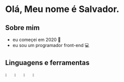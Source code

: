 <h1>Olá, Meu nome é Salvador.</h1>

<h2>Sobre mim</h2>

<ul class="about">
  <li>eu começei em 2020 🚀</li> 
  <li>eu sou um programador front-end 💻</li>
  </ul>
  
  <h2>Linguagens e ferramentas</h2>
  
  <img src="https://i.imgur.com/GlaJP8v.png" width="5%"> <img src="https://i.imgur.com/DcUMqa1.png" width="5%"> <img src="https://i.imgur.com/VANqrrh.png" width="5%"> <img src="https://i.imgur.com/HTrhgl5.png" width="5%">
